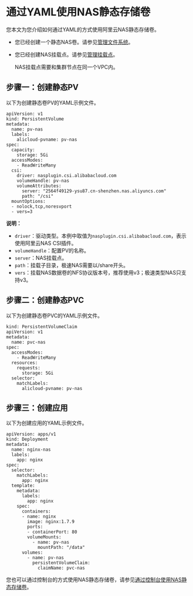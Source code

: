 # 通过YAML使用NAS静态存储卷

您本文为您介绍如何通过YAML的方式使用阿里云NAS静态存储卷。

-   您已经创建一个静态NAS卷。请参见[管理文件系统]()。
-   您已经创建NAS挂载点。请参见[管理挂载点]()。

    NAS挂载点需要和集群节点在同一个VPC内。


## 步骤一：创建静态PV

以下为创建静态卷PV的YAML示例文件。

```
apiVersion: v1
kind: PersistentVolume
metadata:
  name: pv-nas
  labels:
    alicloud-pvname: pv-nas
spec:
  capacity:
    storage: 5Gi
  accessModes:
    - ReadWriteMany
  csi:
    driver: nasplugin.csi.alibabacloud.com
    volumeHandle: pv-nas
    volumeAttributes:
      server: "2564f49129-ysu87.cn-shenzhen.nas.aliyuncs.com"
      path: "/csi"
  mountOptions:
  - nolock,tcp,noresvport
  - vers=3
```

**说明：**

-   `driver`：驱动类型。本例中取值为`nasplugin.csi.alibabacloud.com`，表示使用阿里云NAS CSI插件。
-   `volumeHandle`：配置PV的名称。
-   `server`：NAS挂载点。
-   `path`：挂载子目录，极速NAS需要以/share开头。
-   `vers`：挂载NAS数据卷的NFS协议版本号，推荐使用v3；极速类型NAS只支持v3。

## 步骤二：创建静态PVC

以下为创建静态卷PVC的YAML示例文件。

```
kind: PersistentVolumeClaim
apiVersion: v1
metadata:
  name: pvc-nas
spec:
  accessModes:
    - ReadWriteMany
  resources:
    requests:
      storage: 5Gi
  selector:
    matchLabels:
      alicloud-pvname: pv-nas
```

## 步骤三：创建应用

以下为创建应用的YAML示例文件。

```
apiVersion: apps/v1
kind: Deployment
metadata:
  name: nginx-nas
  labels:
    app: nginx
spec:
  selector:
    matchLabels:
      app: nginx
  template:
    metadata:
      labels:
        app: nginx
    spec:
      containers:
      - name: nginx
        image: nginx:1.7.9
        ports:
        - containerPort: 80
        volumeMounts:
          - name: pv-nas
            mountPath: "/data"
      volumes:
        - name: pv-nas
          persistentVolumeClaim:
            claimName: pvc-nas
```

您也可以通过控制台的方式使用NAS静态存储卷，请参见[通过控制台使用NAS静态存储卷](/cn.zh-CN/Kubernetes集群用户指南/存储管理-CSI/NAS存储卷/通过控制台使用NAS静态存储卷.md)。

